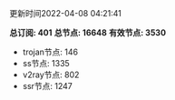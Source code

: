 更新时间2022-04-08 04:21:41

**总订阅: 401**
**总节点: 16648**
**有效节点: 3530**
- trojan节点: 146
- ss节点: 1335
- v2ray节点: 802
- ssr节点: 1247
